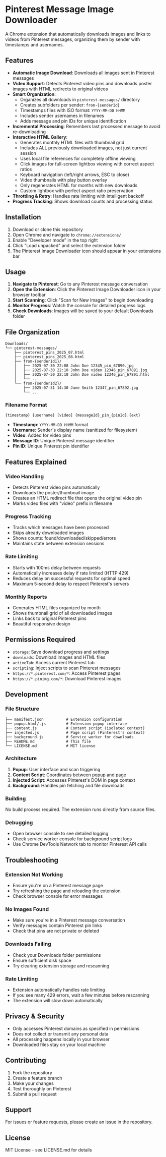# Pinterest Message Image Downloader

A Chrome extension that automatically downloads images and links to videos from Pinterest messages, organizing them by sender with timestamps and usernames.

## Features

- **Automatic Image Download**: Downloads all images sent in Pinterest messages
- **Video Support**: Detects Pinterest video pins and downloads poster images with HTML redirects to original videos
- **Smart Organization**: 
  - Organizes all downloads in `pinterest-messages/` directory
  - Creates subfolders per sender: `from-{senderId}`
  - Timestamps files with ISO format: `YYYY-MM-DD HHMM`
  - Includes sender usernames in filenames
  - Adds message and pin IDs for unique identification
- **Incremental Processing**: Remembers last processed message to avoid re-downloading
- **Interactive HTML Gallery**: 
  - Generates monthly HTML files with thumbnail grid
  - Includes ALL previously downloaded images, not just current session
  - Uses local file references for completely offline viewing
  - Click images for full-screen lightbox viewing with correct aspect ratios
  - Keyboard navigation (left/right arrows, ESC to close)
  - Video thumbnails with play button overlay
  - Only regenerates HTML for months with new downloads
  - Custom lightbox with perfect aspect ratio preservation
- **Throttling & Retry**: Handles rate limiting with intelligent backoff
- **Progress Tracking**: Shows download counts and processing status

## Installation

1. Download or clone this repository
2. Open Chrome and navigate to `chrome://extensions/`
3. Enable "Developer mode" in the top right
4. Click "Load unpacked" and select the extension folder
5. The Pinterest Image Downloader icon should appear in your extensions bar

## Usage

1. **Navigate to Pinterest**: Go to any Pinterest message conversation
2. **Open the Extension**: Click the Pinterest Image Downloader icon in your browser toolbar
3. **Start Scanning**: Click "Scan for New Images" to begin downloading
4. **Monitor Progress**: Watch the console for detailed progress logs
5. **Check Downloads**: Images will be saved to your default Downloads folder

## File Organization

```
Downloads/
└── pinterest-messages/
    ├── pinterest_pins_2025_07.html
    ├── pinterest_pins_2025_08.html
    ├── from-{senderId1}/
    │   ├── 2025-07-30 22:08 John Doe 12345_pin_67890.jpg
    │   ├── 2025-07-30 22:10 John Doe video 12346_pin_67891.jpg
    │   ├── 2025-07-30 22:10 John Doe video 12346_pin_67891.html
    │   └── ...
    └── from-{senderId2}/
        ├── 2025-07-31 14:30 Jane Smith 12347_pin_67892.jpg
        └── ...
```

### Filename Format
`{timestamp} {username} [video] {messageId}_pin_{pinId}.{ext}`

- **Timestamp**: `YYYY-MM-DD HHMM` format
- **Username**: Sender's display name (sanitized for filesystem)
- **Video**: Added for video pins
- **Message ID**: Unique Pinterest message identifier
- **Pin ID**: Unique Pinterest pin identifier

## Features Explained

### Video Handling
- Detects Pinterest video pins automatically
- Downloads the poster/thumbnail image
- Creates an HTML redirect file that opens the original video pin
- Marks video files with "video" prefix in filename

### Progress Tracking
- Tracks which messages have been processed
- Skips already downloaded images
- Shows counts: found/downloaded/skipped/errors
- Maintains state between extension sessions

### Rate Limiting
- Starts with 100ms delay between requests
- Automatically increases delay if rate limited (HTTP 429)
- Reduces delay on successful requests for optimal speed
- Maximum 5-second delay to respect Pinterest's servers

### Monthly Reports
- Generates HTML files organized by month
- Shows thumbnail grid of all downloaded images
- Links back to original Pinterest pins
- Beautiful responsive design

## Permissions Required

- `storage`: Save download progress and settings
- `downloads`: Download images and HTML files
- `activeTab`: Access current Pinterest tab
- `scripting`: Inject scripts to scan Pinterest messages
- `https://*.pinterest.com/*`: Access Pinterest pages
- `https://*.pinimg.com/*`: Download Pinterest images

## Development

### File Structure
```
├── manifest.json          # Extension configuration
├── popup.html/.js         # Extension popup interface
├── content.js             # Content script (isolated context)
├── injected.js            # Page script (Pinterest's context)
├── background.js          # Service worker for downloads
├── README.md              # This file
└── LICENSE.md             # MIT license
```

### Architecture
1. **Popup**: User interface and scan triggering
2. **Content Script**: Coordinates between popup and page
3. **Injected Script**: Accesses Pinterest's DOM in page context
4. **Background**: Handles pin fetching and file downloads

### Building
No build process required. The extension runs directly from source files.

### Debugging
- Open browser console to see detailed logging
- Check service worker console for background script logs
- Use Chrome DevTools Network tab to monitor Pinterest API calls

## Troubleshooting

### Extension Not Working
- Ensure you're on a Pinterest message page
- Try refreshing the page and reloading the extension
- Check browser console for error messages

### No Images Found
- Make sure you're in a Pinterest message conversation
- Verify messages contain Pinterest pin links
- Check that pins are not private or deleted

### Downloads Failing
- Check your Downloads folder permissions
- Ensure sufficient disk space
- Try clearing extension storage and rescanning

### Rate Limiting
- Extension automatically handles rate limiting
- If you see many 429 errors, wait a few minutes before rescanning
- The extension will slow down automatically

## Privacy & Security

- Only accesses Pinterest domains as specified in permissions
- Does not collect or transmit any personal data
- All processing happens locally in your browser
- Downloaded files stay on your local machine

## Contributing

1. Fork the repository
2. Create a feature branch
3. Make your changes
4. Test thoroughly on Pinterest
5. Submit a pull request

## Support

For issues or feature requests, please create an issue in the repository.

## License

MIT License - see LICENSE.md for details